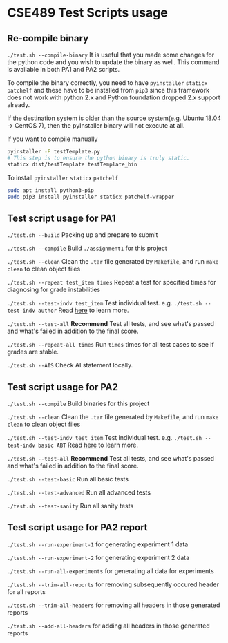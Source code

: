 # CSE489 Test Scripts usage

## Re-compile binary

`./test.sh --compile-binary` It is useful that you made some changes for the python code and you wish to update the binary as well. This command is available in both PA1 and PA2 scripts.

To compile the binary correctly, you need to have `pyinstaller` `staticx` `patchelf` and these have to be installed from `pip3` since this framework does not work with python 2.x and Python foundation dropped 2.x support already.

If the destination system is older than the source system(e.g. Ubuntu 18.04 -> CentOS 7), then the pyInstaller binary will not execute at all.

If you want to compile manually

```bash
pyinstaller -F testTemplate.py
# This step is to ensure the python binary is truly static.
staticx dist/testTemplate testTemplate_bin
```

To install `pyinstaller` `staticx` `patchelf`

```bash
sudo apt install python3-pip
sudo pip3 install pyinstaller staticx patchelf-wrapper
```


## Test script usage for PA1

`./test.sh --build` Packing up and prepare to submit

`./test.sh --compile` Build `./assignment1` for this project

`./test.sh --clean` Clean the `.tar` file generated by `Makefile`, and run `make clean` to clean object files

`./test.sh --repeat test_item times` Repeat a test for specified times for diagnosing for grade instabilities 

`./test.sh --test-indv test_item` Test individual test. e.g. `./test.sh --test-indv author` Read [here](https://docs.google.com/document/u/1/d/1Rct0Hv8vmQc6Yub_3SH4ElDkly8rSgNnDKSjrChPjqw/pub) to learn more.

`./test.sh --test-all` **Recommend** Test all tests, and see what's passed and what's failed in addition to the final score.

`./test.sh --repeat-all times` Run `times` times for all test cases to see if grades are stable.

`./test.sh --AIS` Check AI statement locally.


## Test script usage for PA2

`./test.sh --compile` Build binaries for this project

`./test.sh --clean` Clean the `.tar` file generated by `Makefile`, and run `make clean` to clean object files

`./test.sh --test-indv test_item` Test individual test. e.g. `./test.sh --test-indv basic ABT` Read [here](https://docs.google.com/document/u/1/d/1z5fHvYeH3_IZYJDBPTk3l2iaKRgJqzpQQUqKYRDiPhw/pub) to learn more.

`./test.sh --test-all` **Recommend** Test all tests, and see what's passed and what's failed in addition to the final score.

`./test.sh --test-basic` Run all basic tests

`./test.sh --test-advanced` Run all advanced tests

`./test.sh --test-sanity` Run all sanity tests

## Test script usage for PA2 report

`./test.sh --run-experiment-1` for generating experiment 1 data

`./test.sh --run-experiment-2` for generating experiment 2 data

`./test.sh --run-all-experiments` for generating all data for experiments

`./test.sh --trim-all-reports` for removing subsequently occured header for all reports

`./test.sh --trim-all-headers` for removing all headers in those generated reports

`./test.sh --add-all-headers` for adding all headers in those generated reports